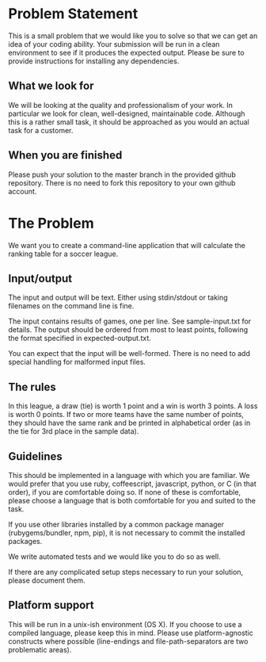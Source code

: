 Problem Statement
===========================================
This is a small problem that we would like you to solve so that we can get an idea of your coding ability.
Your submission will be run in a clean environment to see if it produces the expected output. 
Please be sure to provide instructions for installing any dependencies.

What we look for
----------------
We will be looking at the quality and professionalism of your work. In particular we look for clean, well-designed, maintainable code. Although this is a rather small task, it should be approached as you would an actual task for a customer.

When you are finished
----------------------
Please push your solution to the master branch in the provided github repository.
There is no need to fork this repository to your own github account.

The Problem
===========
We want you to create a command-line application that will calculate the ranking table for a soccer league.

Input/output
------------
The input and output will be text. Either using stdin/stdout or taking filenames on the command line is fine.

The input contains results of games, one per line. See sample-input.txt for details.
The output should be ordered from most to least points, following the format specified in expected-output.txt.

You can expect that the input will be well-formed. There is no need to add special handling for malformed input files.

The rules
---------
In this league, a draw (tie) is worth 1 point and a win is worth 3 points. A loss is worth 0 points.
If two or more teams have the same number of points, they should have the same rank and be printed in alphabetical order (as in the tie for 3rd place in the sample data).

Guidelines
-----------
This should be implemented in a language with which you are familiar.
We would prefer that you use ruby, coffeescript, javascript, python, or C (in that order), if you are comfortable doing so.
If none of these is comfortable, please choose a language that is both comfortable for you and suited to the task.

If you use other libraries installed by a common package manager (rubygems/bundler, npm, pip), it is not necessary to commit the installed packages.

We write automated tests and we would like you to do so as well.

If there are any complicated setup steps necessary to run your solution, please document them.

Platform support
----------------
This will be run in a unix-ish environment (OS X).
If you choose to use a compiled language, please keep this in mind.
Please use platform-agnostic constructs where possible (line-endings and file-path-separators are two problematic areas).
